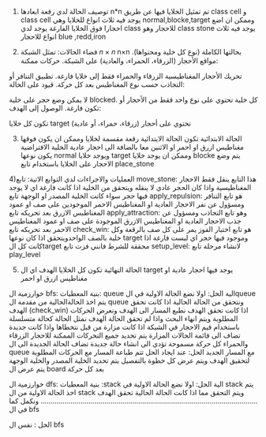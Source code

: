 1) توصيف الحالة
لدي رقعة ابعادها n*n تم تمثيل الخلايا فيها عن طريق class cell
و class cell يوجد فيه ثلاث انواع للخلايا وهي normal,blocke,target
وممكن ان اضع احجارا فوق الخلايا الفارغة
يوجد لدي class للاحجار وهو class stone يوجد فيه ثلاث انواع للاحجار blue ,redd,iron

2) فضاء الحالات:
تمثل الشبكة 
𝑛
×
𝑛
n×n بحالتها الكاملة (نوع كل خلية ومحتواها).
مواقع الأحجار (الزرقاء، الحمراء، والعادية) على الشبكة.
حركات ممكنة:

تحريك الأحجار المغناطيسية الزرقاء والحمراء فقط إلى خلايا فارغة.
تطبيق التنافر أو التجاذب حسب نوع المغناطيس بعد كل حركة.
قيود على الحالة:

لا يمكن وضع حجر على خلية blocked.
كل خلية تحتوي على نوع واحد فقط من الأحجار أو تكون فارغة.
الوصول إلى الهدف:

تكون كل خلايا target تحتوي على أحجار (زرقاء، حمراء، أو عادية)


3) الحالة الابتدائية
تكون الحالة الايتدائية رقعة مقسمة لخلايا وممكن ان يكون فوقها مغناطيس ازرق او احمر او الاثنين معا بالضافة الى احجار عادية 
الخلية الافتراضية يكون نوعها normal
ويوجد خلايا target وممكن ان يوجد خلايا blocke
يتم وضع الاحجار على الخلايا باستخدام تابع  place_stone

4)العمليات والاجراءات
لدي التوابع الاتية:
تابع move_stone:
هذا التابع ينقل فقط الاحجار المغناطيسية واذا كان الحجر عادي لا ينقله
ويتحقق من الخلية اذا كانت فارغة اي لا يوجد فيها حجر سواء كانت الخلية المصدر او الوجهة
تابع apply_repulsion:
هو تابع التنافر ومسؤول عن نفر الاحجار العادية او المغناطيس الاحمر الموجودين على صف او عمود المغناطيس الازرق بعد تحريكه
تابع apply_attraction:
وهو تابع التجاذب ومسؤول عن جذب الاحجار العادية او المغناطيس الازرق الموجودة على صف او عمود المغناطيس الاحمر بعد تحريكه
تابع check_win:
هو تابع اختبار الفوز يمر على كل صف بالرقعة وكل خلية بالصف الواحدويتحقق اذا كان نوعها 
target
وموجود فيها حجر اي ليست فارغة 
اذا كانت كل الtarget محققة للشرط فانني فزت 
تابع setup_level:
لانشاء مرحلة
تابع play_level

5) الحالة النهائية
تكون كل الخلايا الهدف اي ال target يوجد فيها احجار عادية او مغناطيس ازرق او احمر 

خوارزمية ال bfs:
بنية المعطيات: queue
الية الحل:
اولا نضع الجالة الاولية في الqueue
يتم اخذ الحالةالحالية من مقدمة ال queue
ونتحقق من الحالة الحالية اذا كانت تحقق الهدف (check_win)
اذا كانت تحقق الهدف نطبع المسار الى الهدف ونعرض الحركات المطلوبة ويتم انهاء البحث
واذا لم تحقق الحالة الهدف نمثل الحالة كحالة متسلسلة باستخدام قيم الاحجار في الشبكة
اذا كانت مزارة من قبل نتخطاها واذا كانت جديدة تضاف الى قائمة الحالات المزارة
يتم تحديد جميع التحركات الممكنة للاحجار الزرقاء والحمراء
كل حركة مسموحة تؤدي الى انشاء حالة جديدة
تضاف الحالة الجديدة الى ال queue مع المسار الجديد 
الحل:
عند ايجاد الحل تتم طباعة المسار مع الحركات المطلوبة لتحقيق الهدف ويتم عرض كل خطوة بالتفصيل 
يتم تحديد الخلية المصدر والخلية الوجهة 
يتم عرض ال board بعد كل حركة 

خوارزمية ال dfs:
بنية المعطيات :stack
الية الحل:
اولا نضع الحالة الاولية في stack
يتم اخذ الحالة الاولية من ال stack ويتم التحقق مما اذا كانت الحالة الحالية تحقق الهدف 
............................................................................................................. ونكمل كما في ال bfs

الحل : نفس ال bfs
